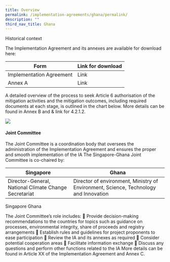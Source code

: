 ```yaml
---
title: Overview
permalink: /implementation-agreements/ghana/permalink/
description: ""
third_nav_title: Ghana
---
```

Historical context

The Implementation Agreement and its annexes are available for download here:


| Form | Link for download |
| -------- | -------- | 
| Implementation Agreement | Link | 
| Annex A | Link |

A detailed overview of the process to seek Article 6 authorisation of the mitigation
activities and the mitigation outcomes, including required documents at each stage, is
outlined in the chart below. More details can be found in Annex B and &amp; link for 4.2.1.2.

<img src="https://file.go.gov.sg/project-application-ghana-v2.png">

#### Joint Committee
The Joint Committee is a coordination body that oversees the administration of the
Implementation Agreement and ensures the proper and smooth implementation of the IA
The Singapore-Ghana Joint Committee is co-chaired by:



| Singapore | Ghana |
| -------- | -------- |
| Director-General, National Climate Change Secretariat | Director of environment, Ministry of Environment, Science, Technology and Innovation |


Singapore Ghana





The Joint Committee’s role includes:
 Provide decision-making recommendations to the countries for topics such as
guidance on processes, environmental integrity, share of proceeds and registry
arrangements
 Establish rules and guidelines for project proponents to ease participation
 Review the IA and its annexes as required
 Consider potential cooperation areas
 Facilitate information exchange
 Discuss any questions and perform other functions related to the IA
More details can be found in Article XX of the Implementation Agreement and Annex C.